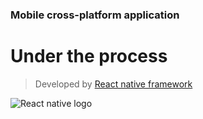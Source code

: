 ### Mobile cross-platform application

# Under the process

> Developed by [React native framework](https://reactnative.dev/)

![React native logo](https://effectussoftware.com/blog/wp-content/uploads/2020/03/React-Native-pic.jpg "React native logo")
